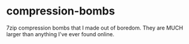 # compression-bombs
7zip compression bombs that I made out of boredom. They are MUCH larger than anything I've ever found online.
